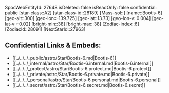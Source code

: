 ﻿---
location: [13.73,-139.725,300]
type: Star
tags:
- astro/Star

---
SpocWebEntityId: 27648
isDeleted: false
isReadOnly: false
confidential: public
[star-class::A2]
[star-class-id::28189]
[Mass-sol::]
[name::Bootis-6]
[geo-alt::300]
[geo-lon::-139.725]
[geo-lat::13.73]
[geo-lon-v::0.004]
[geo-lat-v::-0.02]
[bright-min::38]
[bright-max::38]
[Zodiac-index::6]
[ZodiacId::28091]
[NextStarId::27963]



## Confidential Links & Embeds: 
- [[../../../_public/astro/Star/Bootis-6.md|Bootis-6]] 
- [[../../../_internal/astro/Star/Bootis-6.internal.md|Bootis-6.internal]] 
- [[../../../_protect/astro/Star/Bootis-6.protect.md|Bootis-6.protect]] 
- [[../../../_private/astro/Star/Bootis-6.private.md|Bootis-6.private]] 
- [[../../../_personal/astro/Star/Bootis-6.personal.md|Bootis-6.personal]] 
- [[../../../_secret/astro/Star/Bootis-6.secret.md|Bootis-6.secret]]

